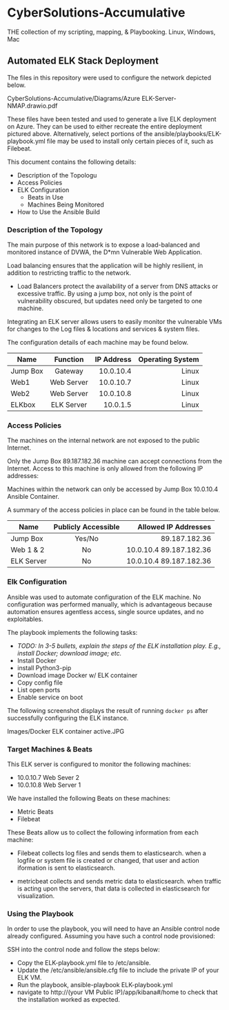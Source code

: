 # CyberSolutions-Accumulative
THE collection of my scripting, mapping, &amp; Playbooking. Linux, Windows, Mac


## Automated ELK Stack Deployment

The files in this repository were used to configure the network depicted below.

CyberSolutions-Accumulative/Diagrams/Azure ELK-Server-NMAP.drawio.pdf

These files have been tested and used to generate a live ELK deployment on Azure. They can be used to either recreate the entire deployment pictured above. Alternatively, select portions of the ansible/playbooks/ELK-playbook.yml file may be used to install only certain pieces of it, such as Filebeat.


This document contains the following details:
- Description of the Topologu
- Access Policies
- ELK Configuration
  - Beats in Use
  - Machines Being Monitored
- How to Use the Ansible Build


### Description of the Topology

The main purpose of this network is to expose a load-balanced and monitored instance of DVWA, the D*mn Vulnerable Web Application.

Load balancing ensures that the application will be highly resilient, in addition to restricting traffic to the network.                       


- Load Balancers protect the availability of a server from DNS attacks or excessive traffic. By using a jump box, not only is the point of vulnerability obscured, but updates need only be targeted to one machine.

Integrating an ELK server allows users to easily monitor the vulnerable VMs for changes to the Log files & locations and services & system files.



The configuration details of each machine may be found below.


| Name     | Function | IP Address | Operating System |
|----------|:--------:|-----------:|------------------:|
| Jump Box | Gateway  | 10.0.10.4  | Linux             |
| Web1     |Web Server|10.0.10.7   |  Linux            |
| Web2     |Web Server| 10.0.10.8  |  Linux            |
| ELKbox   |ELK Server| 10.0.1.5   |  Linux            |



### Access Policies

The machines on the internal network are not exposed to the public Internet. 

Only the Jump Box   89.187.182.36 machine can accept connections from the Internet. Access to this machine is only allowed from the following IP addresses:

Machines within the network can only be accessed by Jump Box 10.0.10.4 Ansible Container.


A summary of the access policies in place can be found in the table below.

| Name     | Publicly Accessible | Allowed IP Addresses |
|----------|:-------------------:|---------------------:|
| Jump Box | Yes/No              | 89.187.182.36        |
| Web 1 & 2|     No              | 10.0.10.4  89.187.182.36|
|ELK Server|  No                 | 10.0.10.4  89.187.182.36|




### Elk Configuration

Ansible was used to automate configuration of the ELK machine. No configuration was performed manually, which is advantageous because automation ensures agentless access, single source updates, and no exploitables.


The playbook implements the following tasks:
- _TODO: In 3-5 bullets, explain the steps of the ELK installation play. E.g., install Docker; download image; etc._
- Install Docker
- install Python3-pip
- Download image Docker w/ ELK container
- Copy config file
- List open ports
- Enable service on boot


The following screenshot displays the result of running `docker ps` after successfully configuring the ELK instance.

Images/Docker ELK container active.JPG

### Target Machines & Beats
This ELK server is configured to monitor the following machines:

- 10.0.10.7 Web Sever 2
- 10.0.10.8  Web Server 1


We have installed the following Beats on these machines:
- Metric Beats  
- Filebeat

These Beats allow us to collect the following information from each machine:

- Filebeat collects log files and sends them to elasticsearch. when a logfile or system file is created or changed, that user and action iformation is sent to elasticsearch.

- metricbeat collects and sends metric data to elasticsearch. when traffic is acting upon the servers, that data is collected in elasticsearch for visualization.

### Using the Playbook
In order to use the playbook, you will need to have an Ansible control node already configured. Assuming you have such a control node provisioned: 

SSH into the control node and follow the steps below:
- Copy the ELK-playbook.yml file to /etc/ansible.
- Update the /etc/ansible/ansible.cfg file to include the private IP of your ELK VM.
- Run the playbook, ansible-playbook  ELK-playbook.yml
- navigate to http://(your VM Public IP)/app/kibana#/home to check that the installation worked as expected.




